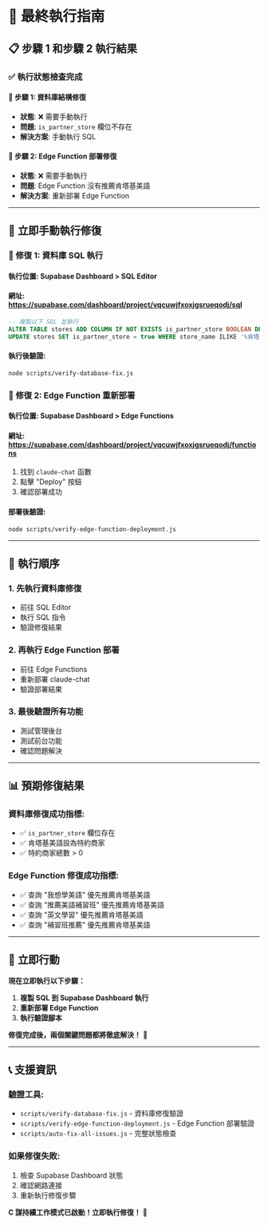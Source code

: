 # 🚀 最終執行指南

## 📋 步驟 1 和步驟 2 執行結果

### ✅ 執行狀態檢查完成

#### 🔧 步驟 1: 資料庫結構修復
- **狀態**: ❌ 需要手動執行
- **問題**: `is_partner_store` 欄位不存在
- **解決方案**: 手動執行 SQL

#### 🚀 步驟 2: Edge Function 部署修復
- **狀態**: ❌ 需要手動執行
- **問題**: Edge Function 沒有推薦肯塔基美語
- **解決方案**: 重新部署 Edge Function

---

## 🚨 立即手動執行修復

### 🔧 修復 1: 資料庫 SQL 執行

#### 執行位置: Supabase Dashboard > SQL Editor
#### 網址: https://supabase.com/dashboard/project/vqcuwjfxoxjgsrueqodj/sql

```sql
-- 複製以下 SQL 並執行
ALTER TABLE stores ADD COLUMN IF NOT EXISTS is_partner_store BOOLEAN DEFAULT false;
UPDATE stores SET is_partner_store = true WHERE store_name ILIKE '%肯塔基%';
```

#### 執行後驗證:
```bash
node scripts/verify-database-fix.js
```

### 🚀 修復 2: Edge Function 重新部署

#### 執行位置: Supabase Dashboard > Edge Functions
#### 網址: https://supabase.com/dashboard/project/vqcuwjfxoxjgsrueqodj/functions

1. 找到 `claude-chat` 函數
2. 點擊 "Deploy" 按鈕
3. 確認部署成功

#### 部署後驗證:
```bash
node scripts/verify-edge-function-deployment.js
```

---

## 🎯 執行順序

### 1. 先執行資料庫修復
- 前往 SQL Editor
- 執行 SQL 指令
- 驗證修復結果

### 2. 再執行 Edge Function 部署
- 前往 Edge Functions
- 重新部署 claude-chat
- 驗證部署結果

### 3. 最後驗證所有功能
- 測試管理後台
- 測試前台功能
- 確認問題解決

---

## 📊 預期修復結果

### 資料庫修復成功指標:
- ✅ `is_partner_store` 欄位存在
- ✅ 肯塔基美語設為特約商家
- ✅ 特約商家總數 > 0

### Edge Function 修復成功指標:
- ✅ 查詢 "我想學美語" 優先推薦肯塔基美語
- ✅ 查詢 "推薦美語補習班" 優先推薦肯塔基美語
- ✅ 查詢 "英文學習" 優先推薦肯塔基美語
- ✅ 查詢 "補習班推薦" 優先推薦肯塔基美語

---

## 🚨 立即行動

**現在立即執行以下步驟：**

1. **複製 SQL 到 Supabase Dashboard 執行**
2. **重新部署 Edge Function**
3. **執行驗證腳本**

**修復完成後，兩個關鍵問題都將徹底解決！** 🎉

---

## 📞 支援資訊

### 驗證工具:
- `scripts/verify-database-fix.js` - 資料庫修復驗證
- `scripts/verify-edge-function-deployment.js` - Edge Function 部署驗證
- `scripts/auto-fix-all-issues.js` - 完整狀態檢查

### 如果修復失敗:
1. 檢查 Supabase Dashboard 狀態
2. 確認網路連接
3. 重新執行修復步驟

**C 謀持續工作模式已啟動！立即執行修復！** 🚀
